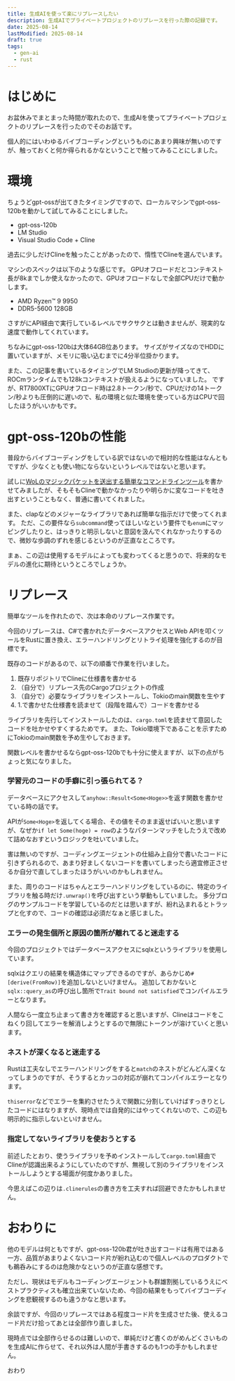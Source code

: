 ```yaml
---
title: 生成AIを使って楽にリプレースしたい
description: 生成AIでプライベートプロジェクトのリプレースを行った際の記録です。
date: 2025-08-14
lastModified: 2025-08-14
draft: true
tags: 
  - gen-ai
  - rust
---
```


# はじめに

お盆休みでまとまった時間が取れたので、生成AIを使ってプライベートプロジェクトのリプレースを行ったのでそのお話です。

個人的にはいわゆるバイブコーディングというものにあまり興味が無いのですが、触っておくと何か得られるかなということで触ってみることにしました。

# 環境

ちょうどgpt-ossが出てきたタイミングですので、ローカルマシンでgpt-oss-120bを動かして試してみることにしました。

- gpt-oss-120b
- LM Studio
- Visual Studio Code + Cline

過去に少しだけClineを触ったことがあったので、惰性でClineを選んでいます。

マシンのスペックは以下のような感じです。
GPUオフロードだとコンテキスト長が8kまでしか使えなかったので、GPUオフロードなしで全部CPUだけで動かします。

- AMD Ryzen™ 9 9950
- DDR5-5600 128GB

さすがにAPI経由で実行しているレベルでサクサクとは動きませんが、現実的な速度で動作してくれています。

ちなみにgpt-oss-120bは大体64GB位あります。
サイズがサイズなのでHDDに置いていますが、メモリに吸い込むまでに4分半位掛かります。

また、この記事を書いているタイミングでLM Studioの更新が降ってきて、ROCmランタイムでも128kコンテキストが扱えるようになっていました。
ですが、RT7800XTにGPUオフロード時は2.8トークン/秒で、CPUだけの14トークン/秒よりも圧倒的に遅いので、私の環境と似た環境を使っている方はCPUで回したほうがいいかもです。

# gpt-oss-120bの性能

普段からバイブコーディングをしている訳ではないので相対的な性能はなんともですが、少なくとも使い物にならないというレベルではないと思います。

試しに[WoLのマジックパケットを送出する簡単なコマンドラインツール](https://github.com/jyuch/2025-summer-holiday-project/tree/master/wakeonlan)を書かせてみましたが、そもそもClineで動かなかったりや明らかに変なコードを吐き出すということもなく、普通に書いてくれました。

また、clapなどのメジャーなライブラリであれば簡単な指示だけで使ってくれます。
ただ、この要件なら`subcommand`使ってほしいなという要件でも`enum`にマッピングしたりと、はっきりと明示しないと意図を汲んでくれなかったりするので、微妙な歩調のずれを感じるというのが正直なところです。

まぁ、この辺は使用するモデルによっても変わってくると思うので、将来的なモデルの進化に期待というところでしょうか。

# リプレース

簡単なツールを作れたので、次は本命のリプレース作業です。

今回のリプレースは、C#で書かれたデータベースアクセスとWeb APIを叩くツールをRustに置き換え、エラーハンドリングとリトライ処理を強化するのが目標です。

既存のコードがあるので、以下の順番で作業を行いました。

1. 既存リポジトリでClineに仕様書を書かせる
2. （自分で）リプレース先のCargoプロジェクトの作成
3. （自分で）必要なライブラリをインストールし、Tokioのmain関数を生やす
4. 1.で書かせた仕様書を読ませて（段階を踏んで）コードを書かせる

ライブラリを先行してインストールしたのは、`cargo.toml`を読ませて意図したコードを吐かせやすくするためです。
また、Tokio環境下であることを示すためにTokioのmain関数を予め生やしておきます。

関数レベルを書かせるならgpt-oss-120bでも十分に使えますが、以下の点がちょっと気になりました。

### 学習元のコードの手癖に引っ張られてる？

データベースにアクセスして`anyhow::Result<Some<Hoge>>`を返す関数を書かせている時の話です。

APIが`Some<Hoge>`を返してくる場合、その値をそのまま返せばいいと思いますが、なぜか`if let Some(hoge) = row`のようなパターンマッチをしたうえで改めて詰めなおすというロジックを吐いていました。

害は無いのですが、コーディングエージェントの仕組み上自分で書いたコードに引きずられるので、あまり好ましくないコードを書いてしまったら適宜修正させるか自分で直してしまったほうがいいのかもしれません。

また、周りのコードはちゃんとエラーハンドリングをしているのに、特定のライブラリを触る時だけ`.unwrap()`を呼び出すという挙動もしていました。
多分ブログのサンプルコードを学習しているのだとは思いますが、紛れ込まれるとトラップと化すので、コードの確認は必須だなぁと感じました。

### エラーの発生個所と原因の箇所が離れてると迷走する

今回のプロジェクトではデータベースアクセスにsqlxというライブラリを使用しています。

sqlxはクエリの結果を構造体にマップできるのですが、あらかじめ`#[derive(FromRow)]`を追加しないといけません。
追加しておかないと`sqlx::query_as`の呼び出し箇所で`Trait bound not satisfied`でコンパイルエラーとなります。

人間なら一度立ち止まって書き方を確認すると思いますが、Clineはコードをこねくり回してエラーを解消しようとするので無限にトークンが溶けていくと思います。

### ネストが深くなると迷走する

Rustは工夫なしでエラーハンドリングをすると`match`のネストがどんどん深くなってしまうのですが、そうするとカッコの対応が崩れてコンパイルエラーとなります。

`thiserror`などでエラーを集約させたうえで関数に分割していけばすっきりとしたコードにはなりますが、現時点では自発的にはやってくれないので、この辺も明示的に指示しないといけません。

### 指定してないライブラリを使おうとする

前述したとおり、使うライブラリを予めインストールして`cargo.toml`経由でClineが認識出来るようにしていたのですが、無視して別のライブラリをインストールしようとする場面が何度かありました。

今思えばこの辺りは`.clinerules`の書き方を工夫すれば回避できたかもしれません。

# おわりに

他のモデルは何ともですが、gpt-oss-120b君が吐き出すコードは有用ではある一方、品質があまりよくないコード片が紛れ込むので個人レベルのプロダクトでも鵜呑みにするのは危険かなというのが正直な感想です。

ただし、現状はモデルもコーディングエージェントも群雄割拠しているうえにベストプラクティスも確立出来ていないため、今回の結果をもってバイブコーディングを悲観視するのも違うかなと思います。

余談ですが、今回のリプレースではある程度コード片を生成させた後、使えるコード片だけ拾ってあとは全部作り直しました。

現時点では全部作らせるのは難しいので、単純だけど書くのがめんどくさいものを生成AIに作らせて、それ以外は人間が手書きするのも1つの手かもしれません。

おわり

